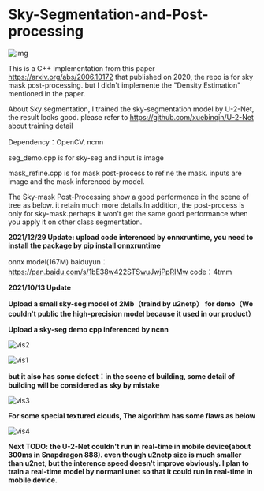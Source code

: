 # Sky-Segmentation-and-Post-processing
![img](https://github.com/xiongzhu666/Sky-Segmentation-and-Post-processing/blob/main/output.gif)

This is a C++ implementation from this paper https://arxiv.org/abs/2006.10172 that published on 2020, the repo is for sky mask post-processing. but I didn't implemente the "Density Estimation" mentioned in the paper. 

About Sky segmentation, I trained the sky-segmentation model by U-2-Net, the result looks good. please refer to https://github.com/xuebinqin/U-2-Net about training detail

Dependency：OpenCV, ncnn

seg_demo.cpp is for sky-seg and input is image 

mask_refine.cpp is for mask post-process to refine the mask. inputs are image and the mask inferenced by model.

The Sky-mask Post-Processing show a good performence in the scene of tree as below. it retain much more details.In addition, the post-process is only for sky-mask.perhaps it won't get the same good performance when you apply it on other class segmentation.

**2021/12/29 Update: upload code interenced by onnxruntime, you need to install the package by pip install onnxruntime**

onnx model(167M) baiduyun：https://pan.baidu.com/s/1bE38w422STSwuJwjPpRIMw      code：4tmm

**2021/10/13 Update**

**Upload a small sky-seg model of 2Mb（traind by u2netp） for demo（We couldn't public the high-precision model because it used in our product）**

**Upload a sky-seg demo cpp inferenced by ncnn**

![vis2](https://github.com/xiongzhu666/Sky-Segmentation-and-Post-processing/blob/main/vis2.png)

![vis1](https://github.com/xiongzhu666/Sky-Segmentation-and-Post-processing/blob/main/vis1.png)

**but it also has some defect：in the scene of building, some detail of building will be considered as sky by mistake**

![vis3](https://github.com/xiongzhu666/Sky-Segmentation-and-Post-processing/blob/main/vis3.png)

**For some special textured clouds, The algorithm has some flaws as below**

![vis4](https://github.com/xiongzhu666/Sky-Segmentation-and-Post-processing/blob/main/vis4.png)

**Next TODO: the U-2-Net couldn't run in real-time in mobile device(about 300ms in Snapdragon 888). even though u2netp size is much smaller than u2net, but the interence speed doesn't improve obviously. I plan to train a real-time model by normanl unet so that it could run in real-time in mobile device.**



